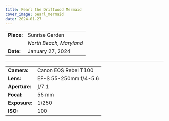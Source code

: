 ```yaml
---
title: Pearl the Driftwood Mermaid
cover_image: pearl_mermaid
date: 2024-01-27
---
```


|    |    |
| -- | -- |
| **Place:** | Sunrise Garden |
|            | *North Beach, Maryland* |
| **Date:** | January 27, 2024 |

---

|    |    |
| -- | -- |
| **Camera:** | Canon EOS Rebel T100  |
| **Lens:**   | EF-S 55-250mm f/4-5.6 |
| **Aperture:** | ƒ/7.1 |
| **Focal:**    | 55 mm |
| **Exposure:** | 1/250 |
| **ISO:**      | 100   |